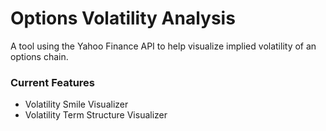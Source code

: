 # Options Volatility Analysis
A tool using the Yahoo Finance API to help visualize implied volatility of an options chain. 

### Current Features
- Volatility Smile Visualizer
- Volatility Term Structure Visualizer
